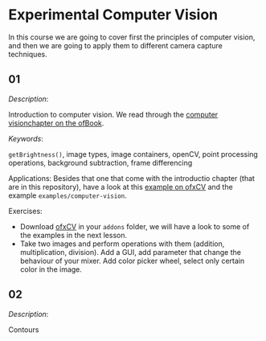 # Experimental Computer Vision

In this course we are going to cover first the principles of computer vision, and then we are going to apply them to different camera capture techniques.

## 01
*Description*:

Introduction to computer vision. We read through the [computer visionchapter on the ofBook](https://openframeworks.cc/ofBook/chapters/image_processing_computer_vision.html).

*Keywords*:

`getBrightness()`, image types, image containers, openCV, point processing operations, background subtraction, frame differencing

Applications:
Besides that one that come with the introductio chapter (that are in this repository), have a look at this [example on ofxCV](https://github.com/kylemcdonald/ofxCv/tree/master/example-background) and the example `examples/computer-vision`.

Exercises:
- Download [ofxCV](https://github.com/kylemcdonald/ofxCv/) in your `addons` folder, we will have a look to some of the examples in the next lesson.
- Take two images and perform operations with them (addition, multiplication, division). Add a GUI, add parameter that change the behaviour of your mixer. Add color picker wheel, select only certain color in the image.

## 02
*Description*:

Contours
